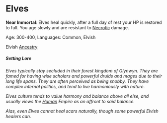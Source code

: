 # Elves

**Near Immortal**: Elves heal quickly, after a full day of rest your HP is restored to full. You age slowly and are resistant to [Necrotic](../../Damage%20Types/Necrotic.md) damage.

Age: 300-400, Languages: Common, Elvish

Elvish [Ancestry](Ancestry.md)
##### Setting Lore
*Elves typically stay secluded in their forest kingdom of Glynwyn. They are famed for having wise scholars and powerful druids and mages due to their long life spans. They are often perceived as being snobby. They have complex internal politics, and tend to live harmoniously with nature.* 

*Elves culture tends to value harmony and balance above all else, and usually views the [Human](Humans.md) Empire as an affront to said balance.*

*Alas, even Elves cannot heal scars naturally, though some powerful Elvish healers can.*
